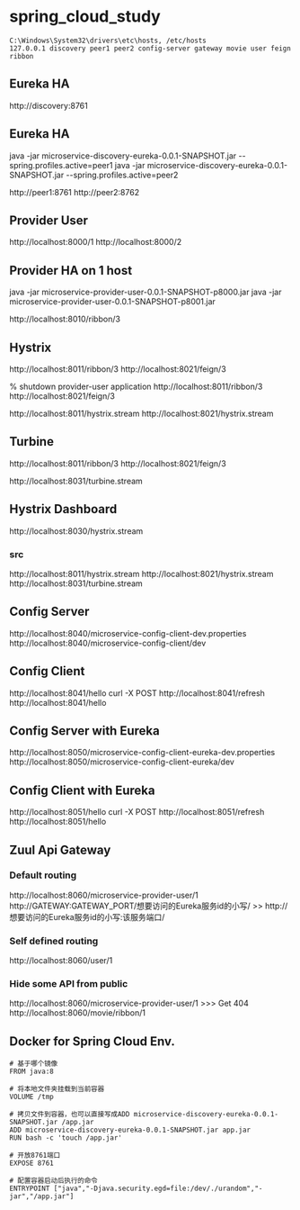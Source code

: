 # spring_cloud_study

	C:\Windows\System32\drivers\etc\hosts, /etc/hosts
	127.0.0.1 discovery peer1 peer2 config-server gateway movie user feign ribbon
  

## Eureka HA
http://discovery:8761
 
 
## Eureka HA
java -jar microservice-discovery-eureka-0.0.1-SNAPSHOT.jar --spring.profiles.active=peer1
java -jar microservice-discovery-eureka-0.0.1-SNAPSHOT.jar --spring.profiles.active=peer2

http://peer1:8761
http://peer2:8762

## Provider User
http://localhost:8000/1
http://localhost:8000/2

## Provider HA on 1 host
java -jar microservice-provider-user-0.0.1-SNAPSHOT-p8000.jar 
java -jar microservice-provider-user-0.0.1-SNAPSHOT-p8001.jar

http://localhost:8010/ribbon/3


## Hystrix
http://localhost:8011/ribbon/3
http://localhost:8021/feign/3

% shutdown provider-user application
http://localhost:8011/ribbon/3
http://localhost:8021/feign/3

http://localhost:8011/hystrix.stream
http://localhost:8021/hystrix.stream

## Turbine
http://localhost:8011/ribbon/3
http://localhost:8021/feign/3

http://localhost:8031/turbine.stream

## Hystrix Dashboard
http://localhost:8030/hystrix.stream
### src
http://localhost:8011/hystrix.stream
http://localhost:8021/hystrix.stream
http://localhost:8031/turbine.stream

## Config Server
http://localhost:8040/microservice-config-client-dev.properties
http://localhost:8040/microservice-config-client/dev

## Config Client
http://localhost:8041/hello
curl  -X POST http://localhost:8041/refresh
http://localhost:8041/hello

## Config Server with Eureka
http://localhost:8050/microservice-config-client-eureka-dev.properties
http://localhost:8050/microservice-config-client-eureka/dev

## Config Client with Eureka
http://localhost:8051/hello
curl  -X POST http://localhost:8051/refresh
http://localhost:8051/hello

## Zuul Api Gateway
### Default routing
http://localhost:8060/microservice-provider-user/1
http://GATEWAY:GATEWAY_PORT/想要访问的Eureka服务id的小写/<uri> >> http://想要访问的Eureka服务id的小写:该服务端口/<uri>

### Self defined routing
http://localhost:8060/user/1

### Hide some API from public
http://localhost:8060/microservice-provider-user/1  >>> Get 404
http://localhost:8060/movie/ribbon/1

## Docker for Spring Cloud Env.

	# 基于哪个镜像
	FROM java:8
	
	# 将本地文件夹挂载到当前容器
	VOLUME /tmp
	
	# 拷贝文件到容器，也可以直接写成ADD microservice-discovery-eureka-0.0.1-SNAPSHOT.jar /app.jar
	ADD microservice-discovery-eureka-0.0.1-SNAPSHOT.jar app.jar
	RUN bash -c 'touch /app.jar'
	
	# 开放8761端口
	EXPOSE 8761
	
	# 配置容器启动后执行的命令
	ENTRYPOINT ["java","-Djava.security.egd=file:/dev/./urandom","-jar","/app.jar"]



